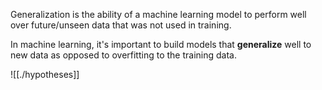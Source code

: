 Generalization is the ability of a machine learning model to perform well over future/unseen data that was not used in training.

In machine learning, it's important to build models that **generalize** well to new data as opposed to overfitting to the training data.

![[./hypotheses]]


